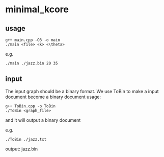 # minimal_kcore
## usage
```
g++ main.cpp -O3 -o main
./main <file> <k> <\theta>
```
e.g.
```
./main ./jazz.bin 20 35
```
## input
The input graph should be a binary format. We use ToBin to make a input document become a binary document
usage:
```
g++ ToBin.cpp -o ToBin
./ToBin <graph_file>
```
and it will output a binary document

e.g.
```
./ToBin ./jazz.txt
```
output: jazz.bin
